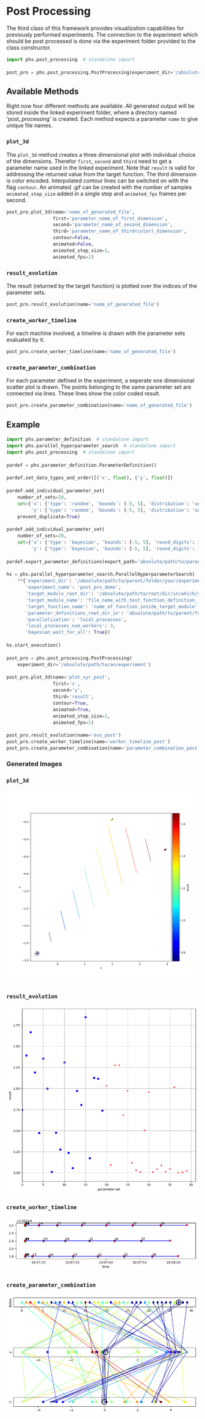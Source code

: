 # Post Processing
The third class of this framework provides visualization capabilities for previously performed experiments. The connection to the experiment which should be post processed is done via the experiment folder provided to the class constructor.

```python
import phs.post_processing  # standalone import

post_pro = phs.post_processing.PostProcessing(experiment_dir='/absolute/path/to/an/experiment')
```

## Available Methods
Right now four different methods are available. All generated output will be stored inside the linked experiment folder, where a directory named 'post_processing' is created. Each method expects a parameter ```name``` to give unique file names.

### ```plot_3d```
The ```plot_3d``` method creates a three dimensional plot with individual choice of the dimensions. Therefor ```first```, ```second``` and ```third``` need to get a parameter name used in the linked experiment. Note that ```result``` is valid for addressing the returned value from the target function. The third dimension is color encoded. Interpolated contour lines can be switched on with the flag ```contour```. An animated .gif can be created with the number of samples ```animated_step_size``` added in a single step and ```animated_fps``` frames per second.

```python
post_pro.plot_3d(name='name_of_generated_file',
                 first='parameter_name_of_first_dimension',
                 second='parameter_name_of_second_dimension',
                 third='parameter_name_of_third(color)_dimension',
                 contour=False,
                 animated=False,
                 animated_step_size=1,
                 animated_fps=1)
```

### ```result_evolution```
The result (returned by the target function) is plotted over the indices of the parameter sets.

```python
post_pro.result_evolution(name='name_of_generated_file')
```

### ```create_worker_timeline```
For each machine involved, a timeline is drawn with the parameter sets evaluated by it.

```python
post_pro.create_worker_timeline(name='name_of_generated_file')
```

### ```create_parameter_combination```
For each parameter defined in the experiment, a seperate one dimensional scatter plot is drawn. The points belonging to the same parameter set are connected via lines. These lines show the color coded result.

```python
post_pro.create_parameter_combination(name='name_of_generated_file')
```

## Example

```python
import phs.parameter_definition  # standalone import
import phs.parallel_hyperparameter_search  # standalone import
import phs.post_processing  # standalone import

pardef = phs.parameter_definition.ParameterDefinition()

pardef.set_data_types_and_order([('x', float), ('y', float)])

pardef.add_individual_parameter_set(
    number_of_sets=20,
    set={'x': {'type': 'random', 'bounds': [-5, 5], 'distribution': 'uniform', 'round_digits': 3},
         'y': {'type': 'random', 'bounds': [-5, 5], 'distribution': 'uniform', 'round_digits': 3}},
    prevent_duplicate=True)

pardef.add_individual_parameter_set(
    number_of_sets=20,
    set={'x': {'type': 'bayesian', 'bounds': [-5, 5], 'round_digits': 3},
         'y': {'type': 'bayesian', 'bounds': [-5, 5], 'round_digits': 3}})

pardef.export_parameter_definitions(export_path='absolute/path/to/parent/folder/for/export')

hs = phs.parallel_hyperparameter_search.ParallelHyperparameterSearch(
    **{'experiment_dir': '/absolute/path/to/parent/folder/your/experiments/should/be/saved',
       'experiment_name': 'post_pro_demo',
       'target_module_root_dir': '/absolute/path/to/root/dir/in/which/your/test_function/resides',
       'target_module_name': 'file_name_with_test_function_definition_(without_extension)',
       'target_function_name': 'name_of_function_inside_target_module',
       'parameter_definitions_root_dir_in': 'absolute/path/to/parent/folder/for/import',
       'parallelization': 'local_processes',
       'local_processes_num_workers': 3,
       'bayesian_wait_for_all': True})

hs.start_execution()

post_pro = phs.post_processing.PostProcessing(
    experiment_dir='/absolute/path/to/an/experiment')

post_pro.plot_3d(name='plot_xyr_post',
                 first='x',
                 second='y',
                 third='result',
                 contour=True,
                 animated=True,
                 animated_step_size=1,
                 animated_fps=1)

post_pro.result_evolution(name='evo_post')
post_pro.create_worker_timeline(name='worker_timeline_post')
post_pro.create_parameter_combination(name='parameter_combination_post')
```

### Generated Images
### ```plot_3d```
<img src="./post_pro_demo_images/plot_xyr_post_contour.gif"/>

### ```result_evolution```
<img src="./post_pro_demo_images/evo_post.png" />

### ```create_worker_timeline```
<img src="./post_pro_demo_images/worker_timeline_post.png"/>

### ```create_parameter_combination```
<img src="./post_pro_demo_images/parameter_combination_post.png"  />
